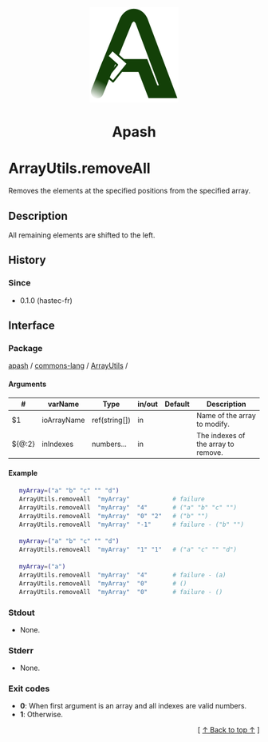 
<div align='center' id='apash-top'>
  <a href='https://github.com/hastec-fr/apash'>
    <img alt='apash-logo' src='../../../../../../assets/apash-logo.svg'/>
  </a>

  # Apash
</div>


# ArrayUtils.removeAll
Removes the elements at the specified positions from the specified array.
## Description
   All remaining elements are shifted to the left.

## History
### Since
  * 0.1.0 (hastec-fr)

## Interface
### Package
<!-- apash.packageBegin -->
[apash](../../../apash.md) / [commons-lang](../../commons-lang.md) / [ArrayUtils](../ArrayUtils.md) / 
<!-- apash.packageEnd -->

#### Arguments
 | #      | varName        | Type          | in/out   | Default    | Description                          |
 |--------|----------------|---------------|----------|------------|--------------------------------------|
 | $1     | ioArrayName    | ref(string[]) | in       |            |  Name of the array to modify.        |
 | ${@:2} | inIndexes      | numbers...    | in       |            |  The indexes of the array to remove. |

#### Example
 ```bash
    myArray=("a" "b" "c" "" "d")
    ArrayUtils.removeAll  "myArray"            # failure
    ArrayUtils.removeAll  "myArray"  "4"       # ("a" "b" "c" "")
    ArrayUtils.removeAll  "myArray"  "0" "2"   # ("b" "")
    ArrayUtils.removeAll  "myArray"  "-1"      # failure - ("b" "")

    myArray=("a" "b" "c" "" "d")
    ArrayUtils.removeAll  "myArray"  "1" "1"   # ("a" "c" "" "d")

    myArray=("a")
    ArrayUtils.removeAll  "myArray"  "4"       # failure - (a)
    ArrayUtils.removeAll  "myArray"  "0"       # ()
    ArrayUtils.removeAll  "myArray"  "0"       # failure - ()
 ```

### Stdout
  * None.
### Stderr
  * None.

### Exit codes
  * **0**: When first argument is an array and all indexes are valid numbers.
  * **1**: Otherwise.

  <div align='right'>[ <a href='#apash-top'>↑ Back to top ↑</a> ]</div>

